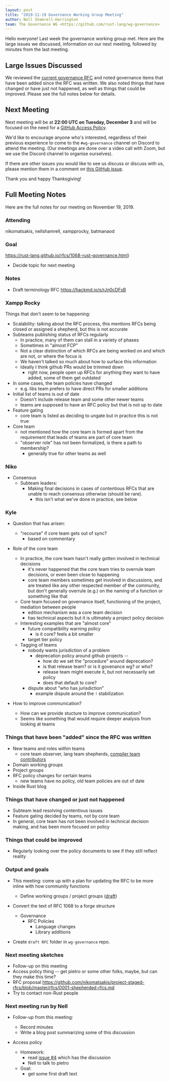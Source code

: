 ```yaml
---
layout: post
title: "2019-11-19 Governance Working Group Meeting"
author: Nell Shamrell-Harrington
team: The Governance WG <https://github.com/rust-lang/wg-governance>
---
```


Hello everyone! Last week the governance working group met. Here are the large issues we discussed, information on our next meeting, followed by minutes from the last meeting.

## Large Issues Discussed

 We reviewed the [current governance RFC](https://rust-lang.github.io/rfcs/1068-rust-governance.html) and noted governance items that have been added since the RFC was written. We also noted things that have changed or have just not happened, as well as things that could be improved. Please see the full notes below for details.

## Next Meeting

Next meeting will be at **22:00 UTC on Tuesday, December 3** and will be focused on the need for a [GitHub Access Policy](https://github.com/rust-lang/wg-governance/issues/4).

We'd like to encourage anyone who's interested, regardless of their
previous experience to come to the `#wg-governance`
channel on Discord to attend the meeting. (Our meetings are done over a video
call with Zoom, but we use the Discord channel to organise ourselves).

If there are other issues you would like to see us discuss or discuss with us, please mention them in a comment on [this GitHub issue](https://github.com/rust-lang/wg-governance/issues/29).

Thank you and happy Thanksgiving!

## Full Meeting Notes

Here are the full notes for our meeting on November 19, 2019.

### Attending

nikomatsakis, nellshamrell, xampprocky, batmanaod

### Goal

https://rust-lang.github.io/rfcs/1068-rust-governance.html)
* Decide topic for next meeting

### Notes

* Draft terminology RFC https://hackmd.io/s/rJn0cDFsB

### Xampp Rocky

Things that don't seem to be happening:

* Scalability: talking about the RFC process, this mentions RFCs being closed or assigned a shepherd, but this is not accurate
* Subteams publishing status of RFCs regularly
    * In practice, many of them can stall in a variety of phases
    * Sometimes in "almost FCP"
    * Not a clear distinction of which RFCs are being worked on and which are not, or where the focus is
    * We haven't talked so much about how to surface this information
    * Ideally I think github PRs would be trimmed down
        * right now, people open up RFCs for anything they want to have added, some of them get outdated
* In some cases, the team policies have changed
    * e.g. libs team prefers to have direct PRs for smaller additions
* Initial list of teams is out of date
    * Doesn't include release team and some other newer teams
    * teams are supposed to have an RFC policy but that is not up to date
* Feature gating
    * core team is listed as deciding to ungate but in practice this is not true
* Core team
    * not mentioned how the core team is formed apart from the requirement that leads of teams are part of core team
    * "observer role" has not been formalized, is there a path to membership?
        * generally true for other teams as well

### Niko

* Consensus
    * Subteam leaders:
        * Making final decisions in cases of contentious RFCs that are unable to reach consensus otherwise (should be rare).
            * this isn't what we've done in practice, see below

### Kyle

* Question that has arisen:
    * "recourse" if core team gets out of sync?
        * based on commentary

* Role of the core team
    * In practice, the core team hasn't really gotten involved in technical decisions
        * it's never happened that the core team tries to overrule team decisions, or even been close to happening
        * core team members sometimes get involved in discussions, and are treated like any other respected member of the community, but don't generally overrule (e.g.) on the naming of a function or something like that
    * Core team focused on governance itself, functioning of the project, mediation between people
        * edition mechanism was a core team decision
        * has technical aspects but it is ultimately a project policy decision
    * Interesting examples that are "almost core"
        * future compatibility warning policy
            * is it core? feels a bit smaller
        * target tier policy
    * Tagging of teams
        * nobody wants jurisdiction of a problem
            * deprecation policy around github projects --
                * how do we set the "procedure" around deprecation?
                * is that release team? or is it govenance wg? or who?
                * release team might execute it, but not necessarily set policy
                * does that default to core?
        * dispute about "who has jurisdiction"
            * example dispute around the `!` stabilization
* How to improve communication?
    * How can we provide stucture to improve communication?
    * Seems like something that would require deeper analysis from looking at teams

### Things that have been "added" since the RFC was written

* New teams and roles within teams
    * core team observer, lang team shepherds, [compiler team contributors](https://rust-lang.github.io/rfcs/2689-compiler-team-contributors.html)
* Domain working groups
* Project groups
* RFC policy changes for certain teams
    * new teams have no policy, old team policies are out of date
* Inside Rust blog

### Things that have changed or just not happened

* Subteam lead resolving contentious issues
* Feature gating decided by teams, not by core team
* In general, core team has not been involved in technical decision making, and has been more focused on policy

### Things that could be improved

* Regularly looking over the policy documents to see if they still reflect reality

### Output and goals

* This meeting: come up with a plan for updating the RFC to be more inline with how community functions
    * Define working groups / project groups ([draft](https://hackmd.io/s/rJn0cDFsB))
* Convert the text of RFC 1068 to a forge structure
    * Governance
        * RFC Policies
            * Language changes
            * Library additions

* Create `draft RFC` folder in `wg-governance` repo.

### Next meeting sketches

* Follow-up on this meeting
* Access policy thing -- get pietro or some other folks, maybe, but can they make this time?
* RFC proposal https://github.com/nikomatsakis/project-staged-rfcs/blob/master/rfcs/0001-shepherded-rfcs.md
* Try to contact non-Rust people

### Next meeting run by Nell

* Follow-up from this meeting:
    * Record minutes
    * Write a blog post summarizing some of this discussion

* Access policy
    * Homework:
        * read [issue #4] which has the discussion
        * Nell to talk to pietro
    * Goal:
        * get some first draft text

[issue #4]: https://github.com/rust-lang/wg-governance/issues/4